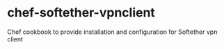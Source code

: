 chef-softether-vpnclient
=====================

Chef cookbook to provide installation and configuration for Softether vpn client
